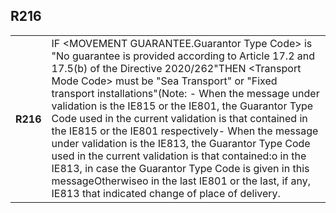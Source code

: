 ## R216
<table>
 <tr>
  <th>
   R216
  </th>
  <td>
   IF &lt;MOVEMENT GUARANTEE.Guarantor Type Code&gt; is "No guarantee is provided according to Article 17.2 and 17.5(b) of the Directive 2020/262"THEN &lt;Transport Mode Code&gt; must be "Sea Transport" or "Fixed transport installations"(Note: - When the message under validation is the IE815 or the IE801, the Guarantor Type Code used in the current validation is that contained in the IE815 or the IE801 respectively- When the message under validation is the IE813, the Guarantor Type Code used in the current validation is that contained:o  in the IE813, in case the Guarantor Type Code is given in this messageOtherwiseo  in the last IE801 or the last, if any, IE813 that indicated change of place of delivery.
  </td>
 </tr>
</table>
